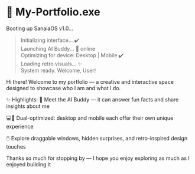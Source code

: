 # 💾 My-Portfolio.exe
Booting up SanaiaOS v1.0...
> Initializing interface... ✔️  
> Launching AI Buddy... 🤖 online  
> Optimizing for device: Desktop | Mobile ✔️  
> Loading retro visuals... ✨  
> System ready. Welcome, User!

Hi there! Welcome to my portfolio — a creative and interactive space designed to showcase who I am and what I do.

✨ Highlights:
🧠 Meet the AI Buddy — it can answer fun facts and share insights about me
>
💻📱 Dual-optimized: desktop and mobile each offer their own unique experience
>
🖱️ Explore draggable windows, hidden surprises, and retro-inspired design touches

Thanks so much for stopping by — I hope you enjoy exploring as much as I enjoyed building it
